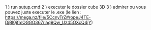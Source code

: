 1 ) run sutup.cmd
2 ) executer le dossier cube 3D
3 ) admirer
ou vous pouvez juste executer le .exe (le lien : https://mega.nz/file/5CcnyTrZ#ropeJ4TE-DjBl0jfmOGGO367riaq9Qw_Uz45OXcQ4jY)
